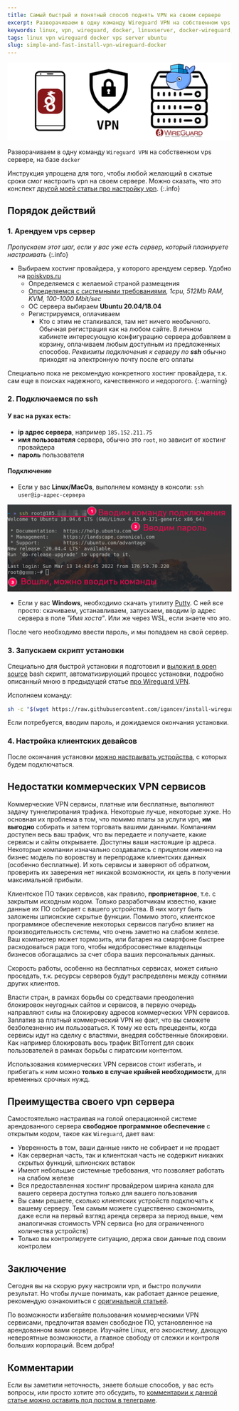 ```yaml
---
title: Самый быстрый и понятный способ поднять VPN на своем сервере
excerpt: Разворачиваем в одну команду Wireguard VPN на собственном vps сервере, на базе docker
keywords: linux, vpn, wireguard, docker, linuxserver, docker-wireguard, linuxserver/docker-wireguard, vps, vds, server, ubuntu
tags: linux vpn wireguard docker vps server ubuntu
slug: simple-and-fast-install-vpn-wireguard-docker
---
```


![Иконка смартфона с wireguard, vpn, и иконка сервера с иконкой докера](/assets/articles/simple-and-fast-install-vpn-wireguard-docker/simple-fast-vpn-wireguard-docker.png)

Разворачиваем в одну команду `Wireguard VPN` на собственном vps сервере, на базе `docker`

<!--more-->

Инструкция упрощена для того, чтобы любой желающий в сжатые сроки
смог настроить vpn на своем сервере. Можно сказать, что это конспект 
[другой моей статьи про настройку vpn](/2021-02-21-vpn-wireguard-docker).
{:.info}

## Порядок действий

### 1. Арендуем vps сервер

*Пропускаем этот шаг, если у вас уже есть сервер, который планируете настраивать*
{:.info}

- Выбираем хостинг провайдера, у которого арендуем сервер. Удобно на [poiskvps.ru](poiskvps.ru)
  - Определяемся с желаемой страной размещения
  - [Определяемся с системными требованиями](/2021-02-21-vpn-wireguard-docker#%D0%BA%D1%80%D0%B8%D1%82%D0%B5%D1%80%D0%B8%D0%B8-%D0%B2%D1%8B%D0%B1%D0%BE%D1%80%D0%B0-vps-%D1%81%D0%B5%D1%80%D0%B2%D0%B5%D1%80%D0%B0),
    *1cpu, 512Mb RAM, KVM, 100-1000 Mbit/sec*
  - ОС сервера выбираем **Ubuntu 20.04/18.04**
  - Регистрируемся, оплачиваем
    - Кто с этим не сталкивался, там нет ничего необычного. Обычная регистрация как на любом сайте. В личном
      кабинете интересующую конфигурацию сервера добавляем в корзину, оплачиваем любым доступным из предложенных способов. 
      *Реквизиты подключения к серверу по **ssh*** обычно приходят на электронную почту после его оплаты

Специально пока не рекомендую конкретного хостинг провайдера, т.к. сам еще в поисках надежного, качественного
и недорогого.
{:.warning}

### 2. Подключаемся по ssh

#### У вас на руках есть:

- **ip адрес сервера**, например `185.152.211.75`
- **имя пользователя** сервера, обычно это `root`, но зависит от хостинг провайдера
- **пароль** пользователя

#### Подключение

- Если у вас **Linux/MacOs**, выполняем команду в консоли: `ssh user@ip-адрес-сервера`

![Консоль, подключение по ssh](/assets/articles/simple-and-fast-install-vpn-wireguard-docker/ssh-connect.png)

- Если у вас **Windows**, необходимо скачать утилиту [Putty](https://www.putty.org/). 
  С ней все просто: скачиваем, устанавливаем, запускаем, вводим ip адрес сервера в поле *"Имя хоста"*.
  Или же через WSL, если знаете что это.

После чего необходимо ввести пароль, и мы попадаем на свой сервер.

### 3. Запускаем скрипт установки

Специально для быстрой установки я подготовил
и [выложил в open source](https://github.com/igancev/install-wireguard-docker/blob/master/installVpn.sh)
bash скрипт, автоматизирующий процесс установки,
подробно описанный мною в предыдущей статье [про Wireguard VPN](/2021-02-21-vpn-wireguard-docker). 

Исполняем команду:

```bash
sh -c "$(wget https://raw.githubusercontent.com/igancev/install-wireguard-docker/master/installVpn.sh -O -)"
```

Если потребуется, вводим пароль, и дожидаемся окончания установки.

### 4. Настройка клиентских девайсов

После окончания установки [можно настраивать устройства](/2021-02-21-vpn-wireguard-docker#%D0%BD%D0%B0%D1%81%D1%82%D1%80%D0%BE%D0%B9%D0%BA%D0%B0-%D1%81%D0%BC%D0%B0%D1%80%D1%82%D1%84%D0%BE%D0%BD%D0%BE%D0%B2),
с которых будем подключаться.

## Недостатки коммерческих VPN сервисов

Коммерческие VPN сервисы, платные или бесплатные, выполняют задачу туннелирования трафика. Некоторые лучше,
некоторые хуже. Но основная их проблема в том, что помимо платы за услуги vpn, **им выгодно** собирать и затем торговать
вашими данными. Компаниям доступен весь ваш трафик, что вы передаете и получаете, какие сервисы и сайты открываете.
Доступны ваши настоящие ip адреса. Некоторые компании изначально создавались с прицелом именно на бизнес модель
по воровству и перепродаже клиентских данных (особенно бесплатные). И хоть сервисы и заверяют об обратном, проверить
их заверения нет никакой возможности, их цель в получении максимальной прибыли. 

Клиентское ПО таких сервисов, как правило, **проприетарное**, т.е. с закрытым исходным кодом. Только разработчикам известно, какие
данные их ПО собирает с вашего устройства. В них могут быть заложены шпионские скрытые функции. Помимо этого, клиентское
программное обеспечение некоторых сервисов пагубно влияет на производительность системы, что очень заметно на слабом железе. Ваш компьютер
может тормозить, или батарея на смартфоне быстрее расходоваться ради того, чтобы недобросовестные владельцы бизнесов
обогащались за счет сбора ваших персональных данных.

Скорость работы, особенно на бесплатных сервисах, может сильно проседать, т.к. ресурсы серверов будут распределены между
сотнями других клиентов.

Власти стран, в рамках борьбы со средствами преодоления блокировок неугодных сайтов и сервисов, в первую очередь
направляют силы на блокировку адресов коммерческих VPN сервисов. Заплатив за платный коммерческий VPN не факт, что
вы сможете безболезненно им пользоваться. К тому же есть прецеденты, когда сервисы идут на сделку с властями, внедряя
собственные блокировки. Как например блокировать весь трафик BitTorrent для своих пользователей в рамках борьбы с
пиратским контентом.

Использования коммерческих VPN сервисов стоит избегать, и прибегать к ним можно **только в случае крайней необходимости**,
для временных срочных нужд.

## Преимущества своего vpn сервера

Самостоятельно настраивая на голой операционной системе арендованного сервера **свободное программное обеспечение**
с открытым кодом, такое как `Wireguard`, дает вам:

- Уверенность в том, ваши данные никто не собирает и не продает
- Как серверная часть, так и клиентская часть не содержит никаких скрытых функций, шпионских вставок
- Имеют небольшие системные требования, что позволяет работать на слабом железе
- Вся предоставленная хостинг провайдером ширина канала для вашего сервера доступна только для вашего пользования
- Вы сами решаете, сколько клиентских устройств подключать к вашему серверу. Тем самым можете существенно сэкономить,
даже если на первый взгляд аренда сервера за период выше, чем аналогичная стоимость VPN сервиса (но для ограниченного
количества устройств)
- Только вы контролируете ситуацию, держа свои данные под своим контролем

## Заключение

Сегодня вы на скорую руку настроили vpn, и быстро получили результат. Но чтобы
лучше понимать, как работает данное решение, рекомендую ознакомиться с [оригинальной статьей](/2021-02-21-vpn-wireguard-docker).

По возможности избегайте пользования коммерческими VPN сервисами, предпочитая взамен свободное ПО, установленное
на арендованном вами сервере. Изучайте Linux, его экосистему, дающую невероятные возможности, а главное свободу
от слежки и контроля больших корпораций. Всем добра!

## Комментарии

Если вы заметили неточность, знаете больше способов, у вас есть вопросы, или просто хотите это обсудить,
то [комментарии к данной статье можно оставить под постом в телеграме](https://t.me/igancev_ru/13).
